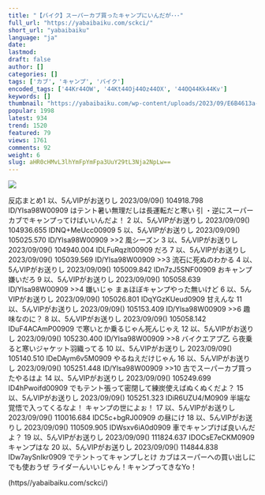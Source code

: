 ```yaml
---
title: "【バイク】スーパーカブ買ったキャンプにいんだが･･･"
full_url: "https://yabaibaiku.com/sckci/"
short_url: "yabaibaiku"
language: "ja"
date: 
lastmod: 
draft: false
author: []
categories: []
tags: ['カブ', 'キャンプ', 'バイク']
encoded_tags: ['44Kr44OW', '44Kt44Oj44Oz44OX', '44OQ44Kk44Kv']
keywords: []
thumbnail: "https://yabaibaiku.com/wp-content/uploads/2023/09/E6B4613a-678x452-1.jpg"
popular: 1998
latest: 934
trend: 1520
featured: 79
views: 1761
comments: 92
weight: 6
slug: aHR0cHMvL3lhYmFpYmFpa3UuY29tL3Nja2NpLw==
---
```


![](https://yabaibaiku.com/wp-content/uploads/2023/09/E6B4613a-678x452-1.jpg)

反応まとめ1 以、5んVIPがお送りし 2023/09/09() 104918.798 ID/Ylsa98W00909 はテント暑い無理だしは長運転だと寒い 引 ・逆にスーパーカブでキャンプってけばいいんだよ！ 2 以、5んVIPがお送りし 2023/09/09() 104936.655 IDNQ+MeUcc00909 5 以、5んVIPがお送りし 2023/09/09() 105025.570 ID/Ylsa98W00909 >>2 風シーズン 3 以、5んVIPがお送りし 2023/09/09() 104940.004 IDLFuRqzlt00909 だろ 7 以、5んVIPがお送りし 2023/09/09() 105039.569 ID/Ylsa98W00909 >>3 流石に死ぬのわかる 4 以、5んVIPがお送りし 2023/09/09() 105009.842 IDn7zJ5SNF00909 おキャンプ嫌いだろ 9 以、5んVIPがお送りし 2023/09/09() 105058.639 ID/Ylsa98W00909 >>4 嫌いじゃ まぁほぼキャンプやった無いけど 6 以、5んVIPがお送りし 2023/09/09() 105026.801 IDqYGzKUeud0909 甘えんな 11 以、5んVIPがお送りし 2023/09/09() 105153.409 ID/Ylsa98W00909 >>6 趣味なのに？ 8 以、5んVIPがお送りし 2023/09/09() 105058.142 IDuF4ACAmP00909 で寒いとか乗るじゃん死んじゃえ 12 以、5んVIPがお送りし 2023/09/09() 105230.400 ID/Ylsa98W00909 >>8 バイクエアプ乙 ら夜乗ると寒いジャケット羽織ってる 10 以、5んVIPがお送りし 2023/09/09() 105140.510 IDeDAym6v5M0909 やるねえだけじゃん 16 以、5んVIPがお送りし 2023/09/09() 105251.448 ID/Ylsa98W00909 >>10 古でスーパーカブ買ったやるはよ 14 以、5んVIPがお送りし 2023/09/09() 105249.699 ID4hPwoifd00909 でもテント張って密閉して練炭使えばぬくぬくだよ？ 15 以、5んVIPがお送りし 2023/09/09() 105251.323 IDiR6UZU4/M0909 半端な覚悟で入ってくるなよ！ キャンプの世によぉ！ 17 以、5んVIPがお送りし 2023/09/09() 110016.684 IDC5c+bgRJ00909 の昼にけ 18 以、5んVIPがお送りし 2023/09/09() 110509.905 IDWsxv6iA0d0909 車でキャンプけば良いんだよ？ 19 以、5んVIPがお送りし 2023/09/09() 111824.637 IDOCsE7eCKM0909 キャンプはな 20 以、5んVIPがお送りし 2023/09/09() 114844.838 IDw7aySnIkr0909 でテントってキャンプしとけ カブはスーパーへの買い出しにでも使おうぜ ライダーんいいじゃん！キャンプってきなYo！

(https//yabaibaiku.com/sckci/)
